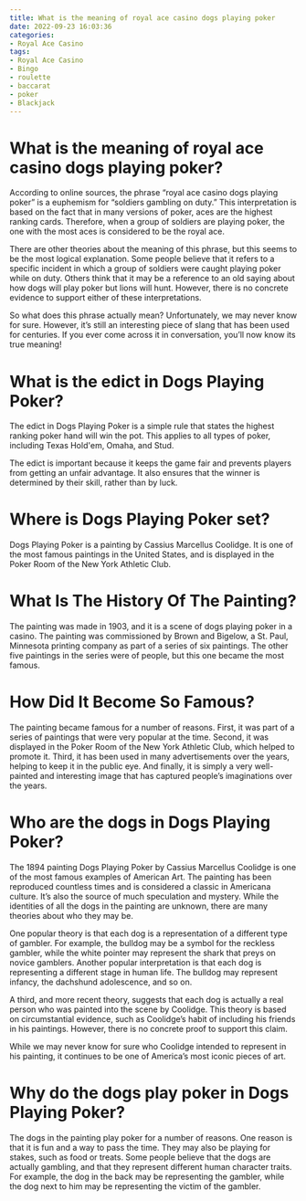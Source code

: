 ```yaml
---
title: What is the meaning of royal ace casino dogs playing poker
date: 2022-09-23 16:03:36
categories:
- Royal Ace Casino
tags:
- Royal Ace Casino
- Bingo
- roulette
- baccarat
- poker
- Blackjack
---
```



#  What is the meaning of royal ace casino dogs playing poker?

According to online sources, the phrase “royal ace casino dogs playing poker” is a euphemism for “soldiers gambling on duty.” This interpretation is based on the fact that in many versions of poker, aces are the highest ranking cards. Therefore, when a group of soldiers are playing poker, the one with the most aces is considered to be the royal ace.

There are other theories about the meaning of this phrase, but this seems to be the most logical explanation. Some people believe that it refers to a specific incident in which a group of soldiers were caught playing poker while on duty. Others think that it may be a reference to an old saying about how dogs will play poker but lions will hunt. However, there is no concrete evidence to support either of these interpretations.

So what does this phrase actually mean? Unfortunately, we may never know for sure. However, it’s still an interesting piece of slang that has been used for centuries. If you ever come across it in conversation, you’ll now know its true meaning!

#  What is the edict in Dogs Playing Poker?

The edict in Dogs Playing Poker is a simple rule that states the highest ranking poker hand will win the pot. This applies to all types of poker, including Texas Hold'em, Omaha, and Stud.

The edict is important because it keeps the game fair and prevents players from getting an unfair advantage. It also ensures that the winner is determined by their skill, rather than by luck.

#  Where is Dogs Playing Poker set?

Dogs Playing Poker is a painting by Cassius Marcellus Coolidge. It is one of the most famous paintings in the United States, and is displayed in the Poker Room of the New York Athletic Club.

# What Is The History Of The Painting?

The painting was made in 1903, and it is a scene of dogs playing poker in a casino. The painting was commissioned by Brown and Bigelow, a St. Paul, Minnesota printing company as part of a series of six paintings. The other five paintings in the series were of people, but this one became the most famous.

# How Did It Become So Famous?

The painting became famous for a number of reasons. First, it was part of a series of paintings that were very popular at the time. Second, it was displayed in the Poker Room of the New York Athletic Club, which helped to promote it. Third, it has been used in many advertisements over the years, helping to keep it in the public eye. And finally, it is simply a very well-painted and interesting image that has captured people’s imaginations over the years.

#  Who are the dogs in Dogs Playing Poker?

The 1894 painting Dogs Playing Poker by Cassius Marcellus Coolidge is one of the most famous examples of American Art. The painting has been reproduced countless times and is considered a classic in Americana culture. It’s also the source of much speculation and mystery. While the identities of all the dogs in the painting are unknown, there are many theories about who they may be.

One popular theory is that each dog is a representation of a different type of gambler. For example, the bulldog may be a symbol for the reckless gambler, while the white pointer may represent the shark that preys on novice gamblers. Another popular interpretation is that each dog is representing a different stage in human life. The bulldog may represent infancy, the dachshund adolescence, and so on.

A third, and more recent theory, suggests that each dog is actually a real person who was painted into the scene by Coolidge. This theory is based on circumstantial evidence, such as Coolidge’s habit of including his friends in his paintings. However, there is no concrete proof to support this claim.

While we may never know for sure who Coolidge intended to represent in his painting, it continues to be one of America’s most iconic pieces of art.

#  Why do the dogs play poker in Dogs Playing Poker?

The dogs in the painting play poker for a number of reasons. One reason is that it is fun and a way to pass the time. They may also be playing for stakes, such as food or treats. Some people believe that the dogs are actually gambling, and that they represent different human character traits. For example, the dog in the back may be representing the gambler, while the dog next to him may be representing the victim of the gambler.